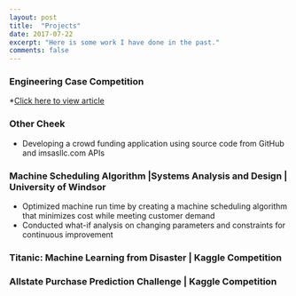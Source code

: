 ```yaml
---
layout: post
title:  "Projects"
date: 2017-07-22
excerpt: "Here is some work I have done in the past."
comments: false
---
```


### Engineering Case Competition
*[Click here to view article](http://www.uwindsor.ca/dailynews/2016-04-21/industrial-engineering-students-strive-improve-healthcare-services)


### Other Cheek	                                                                                                                             
* Developing a crowd funding application using source code from GitHub and imsasllc.com APIs			   	                 

### Machine Scheduling Algorithm |Systems Analysis and Design | University of Windsor	                                
* Optimized machine run time by creating a machine scheduling algorithm that minimizes cost while meeting customer demand
* Conducted what-if analysis on changing parameters and constraints for continuous improvement

### Titanic: Machine Learning from Disaster | Kaggle Competition					               

### Allstate Purchase Prediction Challenge | Kaggle Competition	